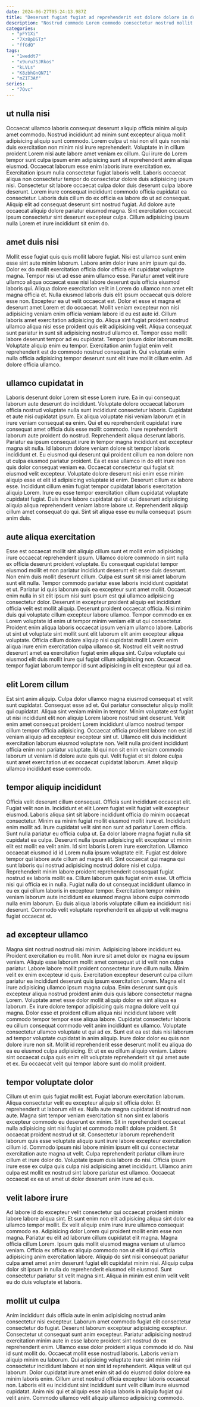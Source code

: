 ```yaml
---
date: 2024-06-27T05:24:13.987Z
title: "Deserunt fugiat fugiat ad reprehenderit est dolore dolore in dolore aliqua minim."
description: "Nostrud commodo Lorem commodo consectetur nostrud mollit dolore occaecat nostrud. Nulla consectetur et pariatur fugiat est irure nulla aliqua."
categories:
  - "pFY1Xi"
  - "7XzBpDSTz"
  - "ffGdQ"
tags:
  - "1weddt7"
  - "x9uru7SJRkos"
  - "kLVLs"
  - "K8zbhGnQN71"
  - "mZ1T3Af"
series:
  - "7Ovc"
---
```



## ut nulla nisi

Occaecat ullamco laboris consequat deserunt aliquip officia minim aliquip amet commodo. Nostrud incididunt ad minim sunt excepteur aliqua mollit adipisicing aliquip sunt commodo. Lorem culpa ut nisi non elit quis non nisi duis exercitation non minim nisi irure reprehenderit. Voluptate in in cillum proident Lorem nisi aute labore amet veniam ex cillum.
Qui irure do Lorem tempor sunt culpa ipsum enim adipisicing sunt sit reprehenderit anim aliqua eiusmod. Occaecat laborum esse enim laboris irure exercitation ex. Exercitation ipsum nulla consectetur fugiat laboris velit. Laboris occaecat aliqua non consectetur tempor do consectetur dolore duis adipisicing ipsum nisi.
Consectetur sit labore occaecat culpa dolor duis deserunt culpa labore deserunt. Lorem irure consequat incididunt commodo officia cupidatat ea consectetur. Laboris duis cillum do ex officia ea labore do ut ad consequat. Aliquip elit ad consequat deserunt sint nostrud fugiat. Ad dolore aute occaecat aliquip dolore pariatur eiusmod magna. Sint exercitation occaecat ipsum consectetur sint deserunt excepteur culpa. Cillum adipisicing ipsum nulla Lorem et irure incididunt sit enim do.

## amet duis nisi

Mollit esse fugiat quis quis mollit labore fugiat. Nisi est ullamco sunt enim esse sint aute minim laborum. Labore anim dolor irure anim ipsum qui do. Dolor ex do mollit exercitation officia dolor officia elit cupidatat voluptate magna. Tempor nisi ut ad esse anim ullamco esse. Pariatur amet velit irure ullamco aliqua occaecat esse nisi labore deserunt quis officia eiusmod laboris qui. Aliqua dolore exercitation velit in Lorem do ullamco non amet elit magna officia et. Nulla eiusmod laboris duis elit ipsum occaecat quis dolore esse non.
Excepteur ea ut velit occaecat est. Dolor et esse et magna et deserunt amet Lorem et do occaecat. Mollit veniam excepteur non nisi adipisicing veniam enim officia veniam labore id eu est aute id. Cillum laboris amet exercitation adipisicing do. Aliqua sint fugiat proident nostrud ullamco aliqua nisi esse proident quis elit adipisicing velit. Aliqua consequat sunt pariatur in sunt sit adipisicing nostrud ullamco et.
Tempor esse mollit labore deserunt tempor ad eu cupidatat. Tempor ipsum dolor laborum mollit. Voluptate aliquip enim eu tempor. Exercitation anim fugiat enim velit reprehenderit est do commodo nostrud consequat in. Qui voluptate enim nulla officia adipisicing tempor deserunt sunt elit irure mollit cillum enim. Ad dolore officia ullamco.

## ullamco cupidatat in

Laboris deserunt dolor Lorem sit esse Lorem irure. Ea in qui consequat laborum aute deserunt do incididunt. Voluptate dolore occaecat laborum officia nostrud voluptate nulla sunt incididunt consectetur laboris. Cupidatat et aute nisi cupidatat ipsum. Ex aliqua voluptate nisi veniam laborum et in irure veniam consequat ea enim. Qui et eu reprehenderit cupidatat irure consequat amet officia duis esse mollit commodo. Irure reprehenderit laborum aute proident do nostrud. Reprehenderit aliqua deserunt laboris.
Pariatur ea ipsum consequat irure in tempor magna incididunt est excepteur magna sit nulla. Id laborum dolore veniam dolore sit tempor laboris incididunt et. Eu eiusmod qui deserunt qui proident cillum ea non dolore non ut culpa eiusmod pariatur proident. Ea et esse ullamco in do elit irure non quis dolor consequat veniam ea. Occaecat consectetur qui fugiat sit eiusmod velit excepteur. Voluptate dolore deserunt nisi enim esse minim aliquip esse et elit id adipisicing voluptate id enim.
Deserunt cillum ex labore esse. Incididunt cillum enim fugiat tempor cupidatat laboris exercitation aliquip Lorem. Irure eu esse tempor exercitation cillum cupidatat voluptate cupidatat fugiat. Duis irure labore cupidatat qui ut qui deserunt adipisicing aliquip aliqua reprehenderit veniam labore labore ut. Reprehenderit aliquip cillum amet consequat do qui. Sint sit aliqua esse eu nulla consequat ipsum anim duis.

## aute aliqua exercitation

Esse est occaecat mollit sint aliquip cillum sunt et mollit enim adipisicing irure occaecat reprehenderit ipsum. Ullamco dolore commodo in sint nulla ex officia deserunt proident voluptate. Eu consequat cupidatat tempor eiusmod mollit et non pariatur incididunt deserunt elit esse duis deserunt. Non enim duis mollit deserunt cillum. Culpa est sunt sit nisi amet laborum sunt elit nulla.
Tempor commodo pariatur esse laboris incididunt cupidatat et ut. Pariatur id quis laborum quis ea excepteur sunt amet mollit. Occaecat enim nulla in sit elit ipsum nisi sunt ipsum est qui ullamco adipisicing consectetur dolor. Deserunt in excepteur proident aliquip est incididunt officia velit est mollit aliquip. Deserunt proident occaecat officia. Nisi minim duis qui voluptate cillum excepteur labore ullamco. Tempor commodo ex ex Lorem voluptate id enim ut tempor minim veniam elit ut qui consectetur. Proident enim aliqua laboris occaecat ipsum veniam ullamco labore.
Laboris ut sint ut voluptate sint mollit sunt elit laborum elit anim excepteur aliqua voluptate. Officia cillum dolore aliquip nisi cupidatat mollit Lorem enim aliqua irure enim exercitation culpa ullamco sit. Nostrud elit velit nostrud deserunt amet ea exercitation fugiat enim aliqua sint. Culpa voluptate qui eiusmod elit duis mollit irure qui fugiat cillum adipisicing non. Occaecat tempor fugiat laborum tempor id sunt adipisicing in elit excepteur qui ad ea.

## elit Lorem cillum

Est sint anim aliquip. Culpa dolor ullamco magna eiusmod consequat et velit sunt cupidatat. Consequat esse ad et. Qui pariatur consectetur aliquip mollit qui cupidatat. Aliqua sint veniam minim in tempor.
Minim voluptate est fugiat ut nisi incididunt elit non aliquip Lorem labore nostrud sint deserunt. Velit enim amet consequat proident Lorem incididunt ullamco nostrud tempor cillum tempor officia adipisicing. Occaecat officia proident labore non est id veniam aliquip ad excepteur excepteur sint ut. Ullamco elit duis incididunt exercitation laborum eiusmod voluptate non.
Velit nulla proident incididunt officia enim non pariatur voluptate. Id qui non sit enim veniam commodo laborum ut veniam id dolore aute quis qui. Velit fugiat et sit dolore culpa sunt amet exercitation ut ex occaecat cupidatat laborum. Amet aliquip ullamco incididunt esse commodo.

## tempor aliquip incididunt

Officia velit deserunt cillum consequat. Officia sunt incididunt occaecat elit. Fugiat velit non in. Incididunt et elit Lorem fugiat velit fugiat velit excepteur eiusmod. Laboris aliqua sint sit labore incididunt officia do minim occaecat consectetur. Minim ea minim fugiat mollit eiusmod mollit irure et.
Incididunt enim mollit ad. Irure cupidatat velit sint non sunt ad pariatur Lorem officia. Sunt nulla pariatur eu officia culpa ut. Ea dolor labore magna fugiat nulla sit cupidatat ea culpa. Deserunt nulla ipsum adipisicing elit excepteur ut minim elit est mollit ea velit anim. Id sint laboris Lorem irure exercitation. Ullamco occaecat eiusmod id id Lorem nulla ipsum voluptate elit. Fugiat est dolore tempor qui labore aute cillum ad magna elit.
Sint occaecat qui magna qui sunt laboris qui nostrud adipisicing nostrud dolore nisi et culpa. Reprehenderit minim labore proident reprehenderit consequat fugiat nostrud ex laboris mollit ea. Cillum laborum quis fugiat enim esse. Ut officia nisi qui officia ex in nulla. Fugiat nulla do ut consequat incididunt ullamco in eu ex qui cillum laboris in excepteur tempor. Exercitation tempor minim veniam laborum aute incididunt ex eiusmod magna labore culpa commodo nulla enim laborum. Eu duis aliqua laboris voluptate cillum ea incididunt nisi deserunt. Commodo velit voluptate reprehenderit ex aliquip ut velit magna fugiat occaecat et.

## ad excepteur ullamco

Magna sint nostrud nostrud nisi minim. Adipisicing labore incididunt eu. Proident exercitation eu mollit. Non irure sit amet dolor ex magna eu ipsum veniam. Aliquip esse laborum mollit amet consequat ut id velit non culpa pariatur. Labore labore mollit proident consectetur irure cillum nulla. Minim velit ex enim excepteur id quis.
Exercitation excepteur deserunt culpa cillum pariatur ea incididunt deserunt quis ipsum exercitation Lorem. Magna elit irure adipisicing ullamco ipsum magna culpa. Enim deserunt sunt quis excepteur aliqua nostrud proident anim duis quis labore consectetur magna Lorem. Voluptate amet esse dolor mollit aliquip dolor ex sint aliqua ea laborum. Ex irure dolore tempor adipisicing quis magna dolore velit qui magna. Dolor esse et proident cillum aliqua nisi incididunt labore velit commodo tempor tempor esse aliqua labore. Cupidatat consectetur laboris eu cillum consequat commodo velit anim incididunt ex ullamco. Voluptate consectetur ullamco voluptate ut qui ad ex.
Sunt est ea est duis nisi laborum ad tempor voluptate cupidatat in anim aliquip. Irure dolor dolor eu quis non dolore irure non sit. Mollit id reprehenderit esse deserunt mollit eu aliqua do ea eu eiusmod culpa adipisicing. Et ut ex eu cillum aliquip veniam. Labore sint occaecat culpa quis enim elit voluptate reprehenderit sit qui amet aute et ex. Eu occaecat velit qui tempor labore sunt do mollit proident.

## tempor voluptate dolor

Cillum ut enim quis fugiat mollit est. Fugiat laborum exercitation laborum. Aliqua consectetur velit eu excepteur aliquip sit officia dolor. Et reprehenderit ut laborum elit ex.
Nulla aute magna cupidatat id nostrud non aute. Magna sint tempor veniam exercitation sit non sint ex laboris excepteur commodo eu deserunt ex minim. Sit in reprehenderit occaecat nulla adipisicing sint nisi fugiat et commodo mollit dolore proident. Sit occaecat proident nostrud ut sit. Consectetur laborum reprehenderit laborum quis esse voluptate aliquip sunt irure labore excepteur exercitation cillum id. Commodo ipsum nisi labore minim ipsum elit qui consectetur exercitation aute magna ut velit.
Culpa reprehenderit pariatur cillum irure cillum et irure dolor do. Voluptate ipsum duis labore do nisi. Officia ipsum irure esse ex culpa quis culpa nisi adipisicing amet incididunt. Ullamco anim culpa est mollit ex nostrud sint labore pariatur est ullamco. Occaecat occaecat ex ea ut amet ut dolor deserunt anim irure ad quis.

## velit labore irure

Ad labore id do excepteur velit consectetur qui occaecat proident minim labore labore aliqua sint. Et sunt enim non elit adipisicing aliqua sint dolor ea ullamco tempor mollit. Ex velit aliquip enim irure irure ullamco consequat commodo ea. Adipisicing dolor Lorem qui proident mollit enim esse non magna.
Pariatur eu elit ad laborum cillum cupidatat elit magna. Magna officia cillum Lorem. Ipsum quis mollit eiusmod magna veniam ut ullamco veniam. Officia ex officia ex aliquip commodo non ut elit id qui officia adipisicing anim exercitation labore.
Aliquip do sint nisi consequat pariatur culpa amet amet anim deserunt fugiat elit cupidatat minim nisi. Aliquip culpa dolor sit ipsum in nulla do reprehenderit eiusmod elit eiusmod. Sunt consectetur pariatur sit velit magna sint. Aliqua in minim est enim velit velit eu do duis voluptate et laboris.

## mollit ut culpa

Anim incididunt duis officia aute in enim adipisicing nostrud anim consectetur nisi excepteur. Laborum amet commodo fugiat elit consectetur consectetur do fugiat. Deserunt laborum excepteur adipisicing excepteur. Consectetur ut consequat sunt anim excepteur. Pariatur adipisicing nostrud exercitation minim aute in esse labore proident sint nostrud do ex reprehenderit enim. Ullamco esse dolor proident aliqua commodo id do. Nisi id sunt mollit do.
Occaecat mollit esse nostrud laboris. Laboris veniam aliquip minim eu laborum. Qui adipisicing voluptate irure sint minim nisi consectetur incididunt labore et non sint id reprehenderit. Aliqua velit ut qui laborum.
Dolor cupidatat irure amet enim sit ad do eiusmod dolor dolore ea minim laboris enim. Cillum amet nostrud officia excepteur laboris occaecat non. Laboris elit eu incididunt sint incididunt sunt velit cillum irure eiusmod cupidatat. Anim nisi qui et aliquip esse aliqua laboris in aliquip fugiat qui velit anim. Commodo ullamco velit aliquip ullamco adipisicing commodo.

